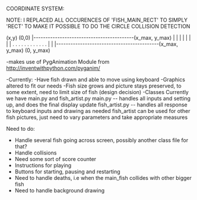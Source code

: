 COORDINATE SYSTEM:

NOTE: I REPLACED ALL OCCURENCES OF 'FISH_MAIN_RECT' TO SIMPLY 'RECT' TO MAKE IT POSSIBLE TO DO THE CIRCLE COLLISION DETECTION 


(x,y)
(0,0)
|------------------------------------------(x_max, y_max)
|					 |
|					 |
|					 |
|					 |
.					 .
.					 .
.					 .
.					 .
.					 .
.					 .
|					 |
|-------------------------------------------(x_max, y_max)
(0, y_max)

-makes use of PygAnimation Module from http://inventwithpython.com/pyganim/

-Currently:
-Have fish drawn and able to move using keyboard
-Graphics altered to fit our needs
-Fish size grows and picture stays preserved, to some extent, need to limit size of fish (design decision)
-Classes
Currently we have main.py and fish_artist.py
main.py -- handles all inputs and setting up, and does the final display update
fish_artist.py -- handles all response to keyboard inputs and drawing as needed
fish_artist can be used for other fish pictures, just need to vary parameters and take appropriate measures

Need to do:
- Handle several fish going across screen, possibly another class file for that?
- Handle collisions
- Need some sort of score counter
- Instructions for playing
- Buttons for starting, pausing and restarting
- Need to handle deaths, i.e when the main_fish collides with other bigger fish
- Need to handle background drawing 
